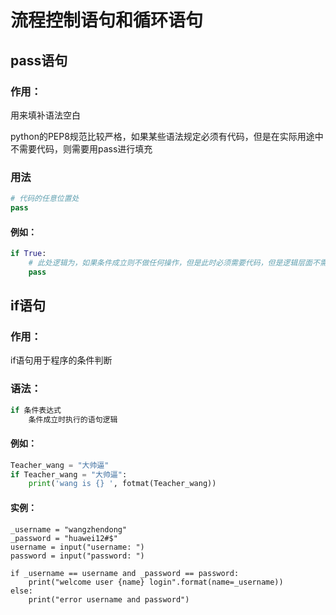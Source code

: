 # 流程控制语句和循环语句



## pass语句

 

### 作用： 

用来填补语法空白

python的PEP8规范比较严格，如果某些语法规定必须有代码，但是在实际用途中不需要代码，则需要用pass进行填充



###  用法

```python
# 代码的任意位置处
pass
```



#### 例如：

```python
if True: 
    # 此处逻辑为，如果条件成立则不做任何操作，但是此时必须需要代码，但是逻辑层面不需要代码，则用pass代替
    pass 
```



## if语句



### 作用： 

if语句用于程序的条件判断



### 语法： 

```python
if 条件表达式
	条件成立时执行的语句逻辑
```



#### 例如：

```python 
Teacher_wang = "大帅逼"
if Teacher_wang = "大帅逼":
	print('wang is {} ', fotmat(Teacher_wang))
```



#### 实例：

```shell
_username = "wangzhendong"
_password = "huawei12#$"
username = input("username: ")
password = input("password: ")

if _username == username and _password == password:
    print("welcome user {name} login".format(name=_username))
else:
    print("error username and password")
```









 



